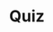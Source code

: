 ---
title: "Quiz"
passing_percentage: 70
layout: "test"
type: "test"
questions:
  - id: "q1"
    text: "What is the name of the sample application used in Linkerd demonstrations?"
    type: "single-answer"
    marks: 2
    options:
      - id: "a"
        text: "BookInfo"
      - id: "b"
        text: "EmojiVoto"
        is_correct: true
      - id: "c"
        text: "PetStore"
  - id: "q2"
    text: "How can Linkerd proxy be injected into applications? (Select all that apply)"
    type: "multiple-answers"
    marks: 2
    options:
      - id: "a"
        text: "Manually using linkerd inject command"
        is_correct: true
      - id: "b"
        text: "Automatically using sidecar injector with annotations"
        is_correct: true
      - id: "c"
        text: "Through Meshery dashboard configuration"
        is_correct: true
  - id: "q3"
    text: "What annotation is used to enable automatic Linkerd proxy injection?" 
    type: "short_answer" 
    marks: 2
    correct_answer: "linkerd.io/inject: enabled" 
---